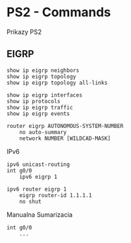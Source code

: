 # PS2 - Commands

Prikazy PS2

## EIGRP

```
show ip eigrp neighbors
show ip eigrp topology
show ip eigrp topology all-links

show ip eigrp interfaces
show ip protocols
show ip eigrp traffic
show ip eigrp events
```

```
router eigrp AUTONOMOUS-SYSTEM-NUMBER
    no auto-summary
    network NUMBER [WILDCAD-MASK]
```

IPv6

```
ipv6 unicast-routing
int g0/0
    ipv6 eigrp 1

ipv6 router eigrp 1
    eigrp router-id 1.1.1.1
    no shut
```

Manualna Sumarizacia

```
int g0/0
    ...
```
